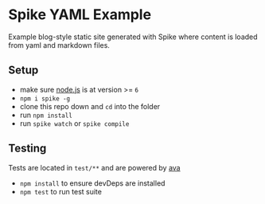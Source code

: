 # Spike YAML Example

Example blog-style static site generated with Spike where content is loaded from yaml and markdown files.

## Setup

- make sure [node.js](http://nodejs.org) is at version >= `6`
- `npm i spike -g`
- clone this repo down and `cd` into the folder
- run `npm install`
- run `spike watch` or `spike compile`

## Testing

Tests are located in `test/**` and are powered by [ava](https://github.com/sindresorhus/ava)

- `npm install` to ensure devDeps are installed
- `npm test` to run test suite
